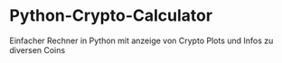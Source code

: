 # Python-Crypto-Calculator
Einfacher Rechner in Python mit anzeige von Crypto Plots und Infos zu diversen Coins
